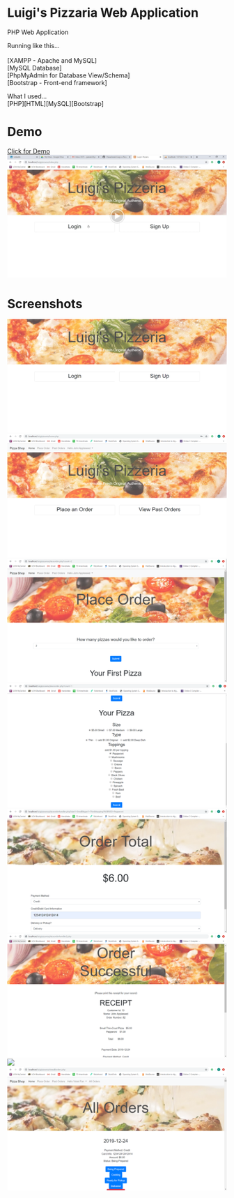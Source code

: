 # Luigi's Pizzaria Web Application

PHP Web Application


Running like this...<br/><br/>
[XAMPP - Apache and MySQL]<br/>
[MySQL Database]<br/>
[PhpMyAdmin for Database View/Schema]<br/>
[Bootstrap - Front-end framework]<br/>

What I used...<br/>
[PHP][HTML][MySQL][Bootstrap]<br/>

# Demo

[Click for Demo<img src="/Images/video.PNG"></img>](https://drive.google.com/open?id=1Z8BnPDcxuWxKBaJNCrkyse9JiwJZhE1s)

# Screenshots


<img src="/Images/index.PNG"></img>
<img src="/Images/home.PNG"></img>
<img src="/Images/placeorder1.PNG"></img>
<img src="/Images/placeorder2.PNG"></img>
<img src="/Images/ordertotal.PNG"></img>
<img src="/Images/ordersuccess.PNG"></img>
<img src="/Images/pastorder.PNG"></img>
<img src="/Images/allorders.PNG"></img>


